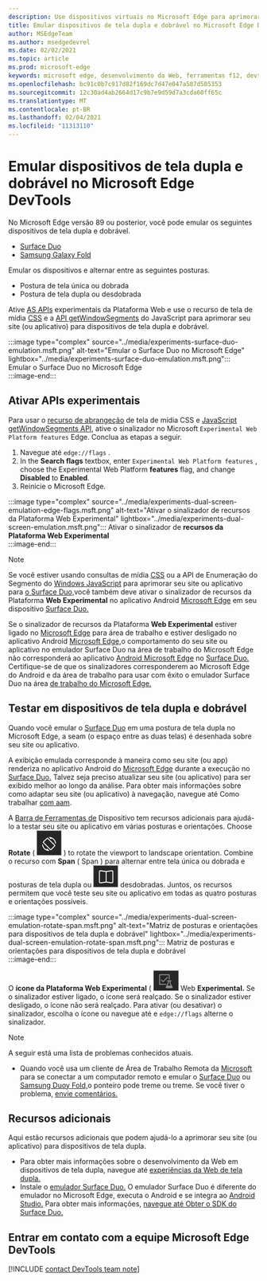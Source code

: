 ```yaml
---
description: Use dispositivos virtuais no Microsoft Edge para aprimorar seu site para dispositivos de tela dupla e dobrável.
title: Emular dispositivos de tela dupla e dobrável no Microsoft Edge DevTools
author: MSEdgeTeam
ms.author: msedgedevrel
ms.date: 02/02/2021
ms.topic: article
ms.prod: microsoft-edge
keywords: microsoft edge, desenvolvimento da Web, ferramentas f12, devtools, emulação, dispositivo, simulação, celular, tela dupla, dobrável, Surface Duo, Samsung Fold
ms.openlocfilehash: bc91c0b7c917d82f169dc7d47e047a587d505353
ms.sourcegitcommit: 12c30ad4ab2664d17c9b7e9d59d7a3cda60ff65c
ms.translationtype: MT
ms.contentlocale: pt-BR
ms.lasthandoff: 02/04/2021
ms.locfileid: "11313110"
---
```

# Emular dispositivos de tela dupla e dobrável no Microsoft Edge DevTools  

No Microsoft Edge versão 89 ou posterior, você pode emular os seguintes dispositivos de tela dupla e dobrável.  

*   [Surface Duo][SurfaceDevicesDuo]  
*   [Samsung Galaxy Fold][SamsungMobileGalaxyFold]  
    
Emular os dispositivos e alternar entre as seguintes posturas.  

*   Postura de tela única ou dobrada  
*   Postura de tela dupla ou desdobrada  
    
Ative [AS APIs](#turn-on-experimental-apis) experimentais da Plataforma Web e use o recurso de tela de mídia [CSS][DualScreenDocsCssMedia] e a [API getWindowSegments][DualScreenDocsJSAPI] do JavaScript para aprimorar seu site \(ou aplicativo\) para dispositivos de tela dupla e dobrável.  

:::image type="complex" source="../media/experiments-surface-duo-emulation.msft.png" alt-text="Emular o Surface Duo no Microsoft Edge" lightbox="../media/experiments-surface-duo-emulation.msft.png":::  
   Emular o Surface Duo no Microsoft Edge  
:::image-end:::  

## Ativar APIs experimentais  

Para usar o [recurso de abrangeção][DualScreenDocsCssMedia] de tela de mídia CSS e [JavaScript getWindowSegments API][DualScreenDocsJSAPI], ative o sinalizador no Microsoft `Experimental Web Platform features` Edge.  Conclua as etapas a seguir.  

1.  Navegue até `edge://flags` .  
1.  In the **Search flags** textbox, enter `Experimental Web Platform features` , choose the Experimental Web Platform **features** flag, and change **Disabled** to **Enabled**.  
1.  Reinicie o Microsoft Edge.  
    
:::image type="complex" source="../media/experiments-dual-screen-emulation-edge-flags.msft.png" alt-text="Ativar o sinalizador de recursos da Plataforma Web Experimental" lightbox="../media/experiments-dual-screen-emulation.msft.png":::
   Ativar o sinalizador de **recursos da Plataforma Web Experimental**  
:::image-end:::  

> [!NOTE]
> Se você estiver usando consultas de mídia [CSS][DualScreenDocsCssMedia] ou a API de Enumeração do Segmento do [Windows JavaScript][DualScreenDocsJSAPI] para aprimorar seu site ou aplicativo para [o Surface Duo,][SurfaceDevicesDuo]você também deve ativar o sinalizador de recursos da Plataforma **Web Experimental** no aplicativo Android [Microsoft Edge][GooglePlayMicrosoftEdge] em seu dispositivo [Surface Duo.][SurfaceDevicesDuo]  
> 
> Se o sinalizador de recursos da Plataforma **Web Experimental** estiver ligado no [Microsoft Edge][MicrosoftEdge] para área de trabalho e estiver desligado no aplicativo Android [Microsoft Edge,][GooglePlayMicrosoftEdge]o comportamento do seu site ou aplicativo no emulador Surface Duo na área de trabalho do Microsoft Edge não corresponderá ao aplicativo [Android Microsoft Edge][GooglePlayMicrosoftEdge] no [Surface Duo.][SurfaceDevicesDuo]  Certifique-se de que os sinalizadores corresponderem ao Microsoft Edge do Android e da área de trabalho para usar com êxito o emulador Surface Duo na área [de trabalho do Microsoft Edge.][MicrosoftEdge]  

## Testar em dispositivos de tela dupla e dobrável  

Quando você emular o [Surface Duo][SurfaceDevicesDuo] em uma postura de tela dupla no Microsoft Edge, a seam \(o espaço entre as duas telas\) é desenhada sobre seu site ou aplicativo.  

A exibição emulada corresponde à maneira como seu site \(ou app\) renderiza no aplicativo Android do [Microsoft Edge][GooglePlayMicrosoftEdge] durante a execução no [Surface Duo.][SurfaceDevicesDuo]  Talvez seja preciso atualizar seu site \(ou aplicativo\) para ser exibido melhor ao longo da análise.  Para obter mais informações sobre como adaptar seu site \(ou aplicativo\) à navegação, navegue até Como trabalhar [com aam][DualScreenIntroductionHowWorkSeam].  

A [Barra de Ferramentas de][DevtoolsDeviceModeIndexSimulateMobileViewport] Dispositivo tem recursos adicionais para ajudá-lo a testar seu site ou aplicativo em várias posturas e orientações.  Choose **Rotate** \( ![ Rotate ](../media/rotate-dark-icon.msft.png) \) to rotate the viewport to landscape orientation. Combine o recurso com **Span** \( Span \) para alternar entre tela única ou dobrada e posturas de tela dupla ou ![ ](../media/span-dark-icon.msft.png) desdobradas.  Juntos, os recursos permitem que você teste seu site ou aplicativo em todas as quatro posturas e orientações possíveis.  

:::image type="complex" source="../media/experiments-dual-screen-emulation-rotate-span.msft.png" alt-text="Matriz de posturas e orientações para dispositivos de tela dupla e dobrável" lightbox="../media/experiments-dual-screen-emulation-rotate-span.msft.png":::
   Matriz de posturas e orientações para dispositivos de tela dupla e dobrável  
:::image-end:::  

O **ícone da Plataforma Web Experimental** \( ![ ExperimentalApis \) exibe o estado do sinalizador de recursos da Plataforma ](../media/experimental-apis-dark-icon.msft.png) Web **Experimental.**  Se o sinalizador estiver ligado, o ícone será realçado.  Se o sinalizador estiver desligado, o ícone não será realçado.  Para ativar \(ou desativar\) o sinalizador, escolha o ícone ou navegue até e `edge://flags` alterne o sinalizador.  

> [!NOTE]
> A seguir está uma lista de problemas conhecidos atuais.  
> 
> *   Quando você usa um cliente de Área de Trabalho Remota da [Microsoft][RemoteDesktopClientDocs] para se conectar a um computador remoto e emular o [Surface Duo][SurfaceDevicesDuo] ou [Samsung Duoy Fold,][SamsungMobileGalaxyFold]o ponteiro pode treme ou treme.  Se você tiver o problema, [envie comentários.](#getting-in-touch-with-the-microsoft-edge-devtools-team)  

## Recursos adicionais  

Aqui estão recursos adicionais que podem ajudá-lo a aprimorar seu site \(ou aplicativo\) para dispositivos de tela dupla.  

*   Para obter mais informações sobre o desenvolvimento da Web em dispositivos de tela dupla, navegue até [experiências da Web de tela dupla.][DualScreenWebIndex]  
*   Instale o [emulador Surface Duo.][DualScreenAndroidUseEmulator]  O emulador Surface Duo é diferente do emulador no Microsoft Edge, executa o Android e se integra ao [Android Studio.][AndroidDeveloperStudio]  Para obter mais informações, [navegue até Obter o SDK do Surface Duo.][DualScreenAndroidGetDuoSdk]  

## Entrar em contato com a equipe Microsoft Edge DevTools  

[!INCLUDE [contact DevTools team note](../includes/contact-devtools-team-note.md)]  

<!-- links -->  

[DevtoolsDeviceModeIndexSimulateMobileViewport]: ../device-mode/index.md#simulate-a-mobile-viewport "Simular dispositivos móveis com o modo de dispositivo no Microsoft Edge DevTools | Microsoft Edge"  

[DualScreenWebIndex]: /dual-screen/web/index "Experiências da Web de tela dupla | Microsoft Docs"  
[DualScreenAndroidGetDuoSdk]: /dual-screen/android/get-duo-sdk "Obter o emulador surface Duo | Microsoft Docs"  
[DualScreenIntroductionHowWorkSeam]: /dual-screen/introduction#how-to-work-with-the-seam "Como trabalhar com a sam - Introdução a dispositivos de tela dupla | Microsoft Docs"  
[DualScreenAndroidUseEmulator]: /dual-screen/android/use-emulator "Usar o emulador Surface Duo | Microsoft Docs"  
[DualScreenDocsCssMedia]: /dual-screen/web/css-media-spanning "Recurso de abrangeção de tela de mídia CSS para detecção de tela dupla | Microsoft Docs"  
[DualScreenDocsJSAPI]: /dual-screen/web/javascript-getwindowsegments "A API JavaScript getWindowSegments para dispositivos de tela dupla | Microsoft Docs"  

[RemoteDesktopClientDocs]: /windows-server/remote/remote-desktop-services/clients/remote-desktop-clients "Clientes de Área de Trabalho Remota | Microsoft Docs"

[MicrosoftEdge]: https://www.microsoft.com/edge "Microsoft Edge"  

[SurfaceDevicesDuo]: https://www.microsoft.com/surface/devices/surface-duo "Surface Duo | Microsoft Surface"  

[AndroidDeveloperStudio]: https://developer.android.com/studio/ "Android Studio"  

[GooglePlayMicrosoftEdge]: https://play.google.com/store/apps/details?id=com.microsoft.emmx "Microsoft Edge | Google Play"  

[SamsungMobileGalaxyFold]: https://www.samsung.com/mobile/galaxy-fold/ "| Samsung"  

